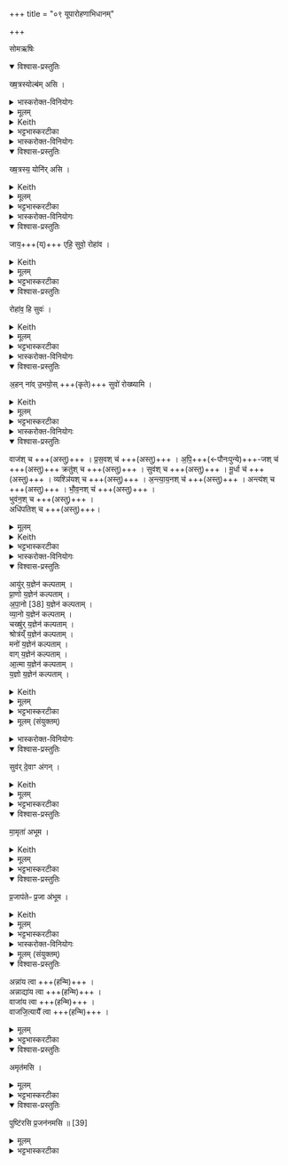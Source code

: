 +++
title = "०९ यूपारोहणाभिधानम्"

+++

 सोमऋषिः

<details open><summary>विश्वास-प्रस्तुतिः</summary>

ख्ष॒त्रस्योल्ब॑म् असि ।  
</details>

<details><summary>भास्करोक्त-विनियोगः</summary>

1यजमानं तार्प्यं घृताक्तं वस्त्रं परिधापयति - क्षत्रस्येति ॥ 
</details>


<details><summary>मूलम्</summary>

ख्ष॒त्रस्योल्ब॑म्+++(=जरायुर्)+++ असि ।  
</details>

<details><summary>Keith</summary>

Thou art the caul of the kingly class.
</details>


<details><summary>भट्टभास्करटीका</summary>

केचित्तरुत्वचं तार्प्यमाहुः । **क्षत्रस्य** धनस्य शरीरलक्षणस्य **उल्बं** रक्षाधिकरणस्थानीयं वा परिवासस्त्वमसि ॥
</details>

<details><summary>भास्करोक्त-विनियोगः</summary>

2दर्भमयं पत्नीं - क्षत्रस्येति ॥ 
</details>

<details open><summary>विश्वास-प्रस्तुतिः</summary>

ख्ष॒त्रस्य॒ योनि॑र् असि ।  
</details>

<details><summary>Keith</summary>

thou art the womb of the kingly class
</details>


<details><summary>मूलम्</summary>

ख्ष॒त्रस्य॒ योनि॑रसि ।  
</details>

<details><summary>भट्टभास्करटीका</summary>

क्षत्रस्य धनस्य योनिः कारणमसि । दर्भमूलत्वाद्धनसाधनानां कर्मणाम् ॥
</details>

<details><summary>भास्करोक्त-विनियोगः</summary>

3जायामामन्त्रयते - जाये इति ॥ 
</details>


<details open><summary>विश्वास-प्रस्तुतिः</summary>

जाय॒+++(य्)+++ एहि॒ सुवो॒ रोहा॑व ।  
</details>

<details><summary>Keith</summary>

O wife, come hither to the heaven; let us two mount!
</details>


<details><summary>मूलम्</summary>

जाय॒ एहि॒ सुवो॒ रोहा॑व ।  
</details>

<details><summary>भट्टभास्करटीका</summary>

हे जाये एह्यागच्छ सुवः स्वर्गं स्वर्गहेतुं निश्रेणिं रोहाव त्वञ्चाहञ्च किं रोहावेति । 'चादिलोपे विभाषा' इति तिङन्तस्य निघातप्रतिषेधः । 'स्वरो रोहतौ छन्दसि' इत्युत्वम् ॥
</details>

<details open><summary>विश्वास-प्रस्तुतिः</summary>

रोहा॑व॒ हि सुवः॑ ।  
</details>

<details><summary>Keith</summary>

Yes, let us two mount the heaven; 
</details>


<details><summary>मूलम्</summary>

रोहा॑व॒ हि सुवः॑ ।  
</details>

<details><summary>भट्टभास्करटीका</summary>

4जाया पतिभ्यामा[पतिं प्रत्या]ह - रोहाव इति ॥ एवं भवत्या[त्वा] रोहाव सुवरावाम् । हिशब्दो यस्मादर्थे । यस्मात्सुवः तस्माद्रोहाव इति । अपदात्परत्वान्न निहन्यते, हियोगाच्च ॥
</details>

<details><summary>भास्करोक्त-विनियोगः</summary>

5यजमान आह - अहमिति ॥ 
</details>


<details open><summary>विश्वास-प्रस्तुतिः</summary>

अ॒हन् ना॑व् उ॒भयो॒स् +++(कृते)+++ सुवो॑ रोख्ष्यामि ।  
</details>

<details><summary>Keith</summary>

I will mount the heaven for us both.
</details>

<details><summary>मूलम्</summary>

अ॒हन्ना॑वु॒भयो॒स्सुवो॑ रोख्ष्यामि ।  
</details>

<details><summary>भट्टभास्करटीका</summary>

तर्हि नौ आवयोरुभयोरहं सुवो रोक्ष्यामि । पूर्ववदुत्वम् ॥
</details>

<details><summary>भास्करोक्त-विनियोगः</summary>

6वाजप्रसवीया द्वादश स्रुवाहुतीर्जुहोति - वाजश्चेत्यादि ॥ 
</details>


<details open><summary>विश्वास-प्रस्तुतिः</summary>

वाज॑श् च  +++(अस्तु)+++  ।
प्र॒स॒वश् च॑  +++(अस्तु)+++  ।
अ॒पि॒+++(←पौनःपुन्ये)+++-जश् च॑   +++(अस्तु)+++
क्रतु॑श् च  +++(अस्तु)+++ ।
सुव॑श् च    +++(अस्तु)+++  ।
मू॒र्धा च॑  +++(अस्तु)+++  ।
व्यश्ञि॑यश् च   +++(अस्तु)+++  ।
अ॒न्त्या॒य॒नश् च॑  +++(अस्तु)+++  ।
अन्त्य॑श् च    +++(अस्तु)+++ ।
भौ॒व॒नश् च॑  +++(अस्तु)+++  ।  
भुव॑न॒श् च  +++(अस्तु)+++ ।   
अधि॑पतिश् च  +++(अस्तु)+++।  
</details>

<details><summary>मूलम्</summary>

वाज॑श्च  +++(अस्तु)+++  ।
प्रस॒वश्च॑  +++(अस्तु)+++  ।
अ॒पि॒जश्च॑   +++(अस्तु)+++
क्रतु॑श्च  +++(अस्तु)+++ ।
सुव॑श्च    +++(अस्तु)+++  ।
मू॒र्धा च॑  +++(अस्तु)+++  ।
व्यश्ञि॑यश्+++(=व्य्-अश्नाय हितः [रात्री])+++ च   +++(अस्तु)+++  ।
अ॒न्त्या॒य॒नश् +++(मासः)+++ च॑  +++(अस्तु)+++  ।
अन्त्य॑श् +++(संवत्सरः)+++ च    +++(अस्तु)+++ ।
भौ॒व॒नश् च॑  +++(अस्तु)+++  ।  
भुव॑न॒श्+++(←भवत्य् अस्माद् इति)+++ च  +++(अस्तु)+++ ।   
अधि॑पतिश् च  +++(अस्तु)+++।
</details>

<details><summary>Keith</summary>

Strength, instigation, the later born, inspiration, heaven, the head, the Vyaśniya, the offspring of the last, the last, the offspring of being, being, the overlord.
</details>


<details><summary>भट्टभास्करटीका</summary>

प्राजापत्यास् सर्वाः ; तस्य सर्वमयत्वात् ।  
वाजोन्नम् ।  
प्रसवस्तस्योत्पत्तिः अनुज्ञा वा । थाथादिनोत्तरपदान्तोदात्तत्वम् ।  
अपिजः तस्यैव पुनःपुनरुत्पत्तिः । 'अन्येषामपि दृश्यते' इति डः ।  
क्रतुस्सङ्कल्पः भोगादिविषयः, यागो वा ।  
सुवरादित्यः तस्योत्पत्तौ हेतुः ।  
मूर्धा अहः ; प्रथमोपलब्धेः प्राधान्यात् ।  
**व्यश्नियः** रात्रिः विविधमन्नं व्याप्तिर्वा व्यश्नः तत्र साधुः व्यश्नियः सर्वपरिणामहेतुत्वात् ।  
**आन्त्यायनः** मासः, रविगत्योः अन्ते भवे अयने अन्त्ये ; तयोरपत्यस्थानीयत्वात् ।  
संवत्सरो वा **अन्त्यः** ; सर्वमासान्तभवत्वात् । तस्यापत्यस्थानीयो मास आन्त्यायनः । नडादिर्द्रष्टव्यः । अन्तशब्दाद्वा गर्गादियञन्तात् 'यञिञोश्च' इति फक् ।  
**अन्त्यस्** संवत्सरः मासानामन्ते भवः ।  
**भौवनः** प्रजापतिः ; भुवनात् विश्वोपादानादुत्त्पन्नत्त्वात् ।  
भवत्यस्माद्विश्वम् इति **भुवनः** । औणादिकः क्युन्प्रत्ययः ।  
**आधिपतिः** ततोप्यधिको विश्वस्य पतिः विश्वाधिको देवः । एते वाजादयो मम सन्तु इति शेषः ॥
</details>

<details><summary>भास्करोक्त-विनियोगः</summary>

7-16दशभिः कल्पै रोहति - आयुर्यज्ञेनेति ॥ 
</details>


<details open><summary>विश्वास-प्रस्तुतिः</summary>

आयु॑र् य॒ज्ञेन॑ कल्पताम् ।  
प्रा॒णो य॒ज्ञेन॑ कल्पताम् ।  
अ॒पा॒नो [38] य॒ज्ञेन॑ कल्पताम् ।  
व्या॒नो य॒ज्ञेन॑ कल्पताम् ।  
चख्षु॑र् य॒ज्ञेन॑ कल्पताम् ।  
श्रोत्र॑य्ँ य॒ज्ञेन॑ कल्पताम् ।  
मनो॑ य॒ज्ञेन॑ कल्पताम्  ।  
वाग् य॒ज्ञेन॑ कल्पताम्  ।  
आ॒त्मा य॒ज्ञेन॑ कल्पताम्  ।  
य॒ज्ञो य॒ज्ञेन॑ कल्पताम्  ।  
</details>

<details><summary>Keith</summary>

May life accord with the sacrifice, may expiration accord with the sacrifice, may inspiration accord with the sacrifice [1], may cross-breathing accord with the sacrifice, may eye accord with the sacrifice, may ear accord with the sacrifice, may mind accord with the sacrifice, may the body accord with the sacrifice, may the sacrifice accord with the sacrifice.
</details>


<details><summary>मूलम्</summary>

आयु॑र्य॒ज्ञेन॑ कल्पताम् ।  
प्रा॒णो य॒ज्ञेन॑ कल्पताम् ।  
अ॒पा॒नो [38] य॒ज्ञेन॑ कल्पताम् ।  
व्या॒नो य॒ज्ञेन॑ कल्पताम् ।  
चख्षु॑र्य॒ज्ञेन॑ कल्पताम् ।  
श्रोत्र॑य्ँय॒ज्ञेन॑ कल्पताम् ।  
मनो॑ य॒ज्ञेन॑ कल्पताम्  ।  
वाग्य॒ज्ञेन॑ कल्पताम्  ।  
आ॒त्मा य॒ज्ञेन॑ कल्पताम्  ।  
य॒ज्ञो य॒ज्ञेन॑ कल्पताम्  ।  
</details>

<details><summary>भट्टभास्करटीका</summary>

आयुर्जीवनमन्नं वा । तद् **यज्ञेनानेन कल्पतां** मम सम्पद्यतां यथाश्रुतं भूयात् । प्राणादीनां कल्पनं स्वकार्यकरणसामर्थ्यम् । पदानि व्याख्यातानि । यज्ञस्य कल्पनं अविच्छेदेन प्रवर्तनम् ॥
</details>

<details><summary>मूलम् (संयुक्तम्)</summary>

सुव॑र्दे॒वाꣳ अ॑गन्मा॒मृता॑ अभूम प्र॒जाप॑तेᳶ प्र॒जा अ॑भूम॒ सम॒हम्प्र॒जया॒ सम्मया᳚ प्र॒जा </details>

<details><summary>भास्करोक्त-विनियोगः</summary>

17आरुह्य बाहू उद्गृह्णाति - सुवरिति ॥ 
</details>


<details open><summary>विश्वास-प्रस्तुतिः</summary>

सुव॑र् दे॒वाꣳ अ॑गन् ।  
</details>

<details><summary>Keith</summary>

We have come to the heaven, to the gods; 
</details>

<details><summary>मूलम्</summary>

सुव॑र्दे॒वाꣳ अ॑गन् ।  
</details>

<details><summary>भट्टभास्करटीका</summary>

सुवः स्वर्गं देवांश्च तत्रस्थान् सर्वान् अगन्म गतवन्तो वयम् । 'अस्मदो द्वयोश्च' इत्येकस्मिन् बहुवचनम् । अनेन निश्रेण्यारोहेन स्वर्गं देवांश्च प्राप्ता वयमिति । छान्दसो भविष्यति लङ् । अनेनारोहणेन स्वर्गं देवांश्च गमिष्यामो वयमिति । 'आशंसायां भूतवच्च' इति वा भविष्यति भूतप्रत्ययः । सांहितिकौ रुत्वानुनासिकौ ।  
</details>

<details open><summary>विश्वास-प्रस्तुतिः</summary>

मा॒मृता॑ अभूम ।  
</details>

<details><summary>Keith</summary>

we have become immortal; 
</details>


<details><summary>मूलम्</summary>

मा॒मृता॑ अभूम ।  
</details>

<details><summary>भट्टभास्करटीका</summary>

अमृता अमरणा अभूम भविष्यामो वा । 'न ञो जरमर' इत्युत्तरपदाद्युत्तम् ।  
</details>

<details open><summary>विश्वास-प्रस्तुतिः</summary>

प्र॒जाप॑तेᳶ प्र॒जा अ॑भूम ।  
</details>

<details><summary>Keith</summary>

we have become the offspring of Prajapati.
</details>

<details><summary>मूलम्</summary>

प्र॒जाप॑तेᳶ प्र॒जा अ॑भूम ।  
</details>

<details><summary>भट्टभास्करटीका</summary>

प्रजापतेः सर्वस्य पितुः प्रजा अभूम।  
वयं सम्प्रति प्रजास्सञ्जाताः ; प्रजाकार्यकरत्वात् ।  
पूर्वमप्रजा इति भावः ।  
'पत्यावैश्वर्ये' इति प्रजापतौ पूर्वपदप्रकृतिस्वरत्वम् ॥

  - ससाधनां क्रियामुपसर्ग आहेति योग्यभूतगमनक्रियोपस्थानात् प्रजया सङ्गसीयेति लाभादेवमुक्तम् ॥
</details>

<details><summary>भास्करोक्त-विनियोगः</summary>

18इमं लोकं प्रत्यवेक्षते -   समहमिति ॥ 
</details>

<div class="js_include" url="/vedAH_yajuH/taittirIyam/saMhitA/yajuH/sarva-prastutiH/1/6_aiShTika-yAjamAnAdi/06_AhavanIyopasthAnAdimantrAH/samaham_prajayA.md"  newLevelForH1="5" includeTitle="false"> </div>  




<details><summary>मूलम् (संयुक्तम्)</summary>

अन्ना॑य त्वा॒ऽन्नाद्या॑य त्वा॒ वाजा॑य त्वा वाजजि॒त्यायै᳚ त्वा॒ऽमृत॑मसि॒ पुष्टि॑रसि प्र॒जन॑नमसि ॥
</details>

<details open><summary>विश्वास-प्रस्तुतिः</summary>

अन्ना॑य त्वा  +++(हन्मि)+++ ।  
अन्नाद्या॑य त्वा  +++(हन्मि)+++ ।  
वाजा॑य त्वा  +++(हन्मि)+++ ।  
वाजजि॒त्यायै᳚ त्वा  +++(हन्मि)+++ ।  
</details>

<details><summary>मूलम्</summary>

अन्ना॑य त्वा  +++(हन्मि)+++ ।  
अन्नाद्या॑य त्वा  +++(हन्मि)+++ ।  
वाजा॑य त्वा  +++(हन्मि)+++ ।  
वाजजि॒त्यायै᳚ त्वा  +++(हन्मि)+++ ।  
</details>

<details><summary>भट्टभास्करटीका</summary>

19-22 यजमानमासपुटैर्घ्नन्ति ऋत्विजः - अन्नाय त्वेत्यादिभिः ॥ प्राच्यादिषु अध्वर्युब्रह्महोत्रुद्गातारः । अन्नाय अन्नार्थं अन्नं तव स्यादिति, त्वामहं हन्मीति शेषः । हननं ताडनम् । अन्नाद्यं अन्नादनसामर्थ्यम् । छान्दसो यत् । वाजः सङ्ग्रामसामर्थ्यम् । अन्नमेव वा । वाजयित्या सङ्ग्रामे विजयः । अन्नविजयो वा । छान्दसः क्यप् । व्यत्ययेनान्तोदात्तत्वम् पित्त्वस्य वा तुगर्थत्वात् ॥
</details>

<details open><summary>विश्वास-प्रस्तुतिः</summary>

अमृत॑मसि ।  
</details>

<details><summary>मूलम्</summary>

अमृत॑मसि ।  
</details>

<details><summary>भट्टभास्करटीका</summary>

23दक्षिणं पादं हिरण्य उपावहरति - अमृतमिति ॥ अमृतममरणहेतुस्त्वमसि ॥
</details>

<details open><summary>विश्वास-प्रस्तुतिः</summary>

पुष्टि॑रसि प्र॒जन॑नमसि ॥ [39]
</details>

<details><summary>मूलम्</summary>

पुष्टि॑रसि प्र॒जन॑नमसि ॥ [39]
</details>

<details><summary>भट्टभास्करटीका</summary>

24सयं बस्ताजिने - पुष्टिरिति ॥ पुष्टिः पुष्टिहेतुः असि । प्रजननं प्रजहेतुरसि ॥

इति सप्तमे नवमोनुवाकः ॥  
</details>
